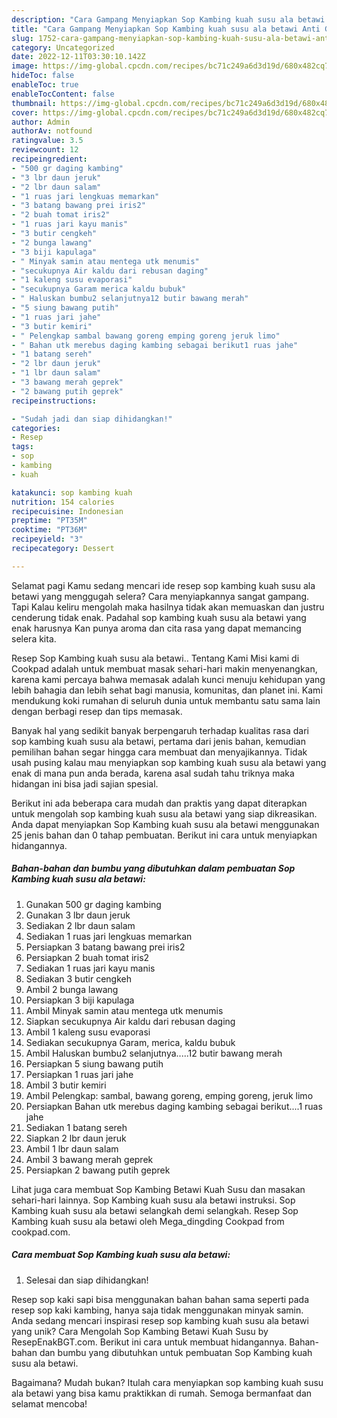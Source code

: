 ```yaml
---
description: "Cara Gampang Menyiapkan Sop Kambing kuah susu ala betawi Anti Gagal"
title: "Cara Gampang Menyiapkan Sop Kambing kuah susu ala betawi Anti Gagal"
slug: 1752-cara-gampang-menyiapkan-sop-kambing-kuah-susu-ala-betawi-anti-gagal
category: Uncategorized
date: 2022-12-11T03:30:10.142Z
image: https://img-global.cpcdn.com/recipes/bc71c249a6d3d19d/680x482cq70/sop-kambing-kuah-susu-ala-betawi-foto-resep-utama.jpg
hideToc: false
enableToc: true
enableTocContent: false
thumbnail: https://img-global.cpcdn.com/recipes/bc71c249a6d3d19d/680x482cq70/sop-kambing-kuah-susu-ala-betawi-foto-resep-utama.jpg
cover: https://img-global.cpcdn.com/recipes/bc71c249a6d3d19d/680x482cq70/sop-kambing-kuah-susu-ala-betawi-foto-resep-utama.jpg
author: Admin
authorAv: notfound
ratingvalue: 3.5
reviewcount: 12
recipeingredient:
- "500 gr daging kambing"
- "3 lbr daun jeruk"
- "2 lbr daun salam"
- "1 ruas jari lengkuas memarkan"
- "3 batang bawang prei iris2"
- "2 buah tomat iris2"
- "1 ruas jari kayu manis"
- "3 butir cengkeh"
- "2 bunga lawang"
- "3 biji kapulaga"
- " Minyak samin atau mentega utk menumis"
- "secukupnya Air kaldu dari rebusan daging"
- "1 kaleng susu evaporasi"
- "secukupnya Garam merica kaldu bubuk"
- " Haluskan bumbu2 selanjutnya12 butir bawang merah"
- "5 siung bawang putih"
- "1 ruas jari jahe"
- "3 butir kemiri"
- " Pelengkap sambal bawang goreng emping goreng jeruk limo"
- " Bahan utk merebus daging kambing sebagai berikut1 ruas jahe"
- "1 batang sereh"
- "2 lbr daun jeruk"
- "1 lbr daun salam"
- "3 bawang merah geprek"
- "2 bawang putih geprek"
recipeinstructions:

- "Sudah jadi dan siap dihidangkan!"
categories:
- Resep
tags:
- sop
- kambing
- kuah

katakunci: sop kambing kuah 
nutrition: 154 calories
recipecuisine: Indonesian
preptime: "PT35M"
cooktime: "PT36M"
recipeyield: "3"
recipecategory: Dessert

---
```



Selamat pagi Kamu sedang mencari ide resep sop kambing kuah susu ala betawi yang menggugah selera? Cara menyiapkannya sangat gampang. Tapi Kalau keliru mengolah maka hasilnya tidak akan memuaskan dan justru cenderung tidak enak. Padahal sop kambing kuah susu ala betawi yang enak harusnya Kan punya aroma dan cita rasa yang dapat memancing selera kita.


Resep Sop Kambing kuah susu ala betawi.. Tentang Kami Misi kami di Cookpad adalah untuk membuat masak sehari-hari makin menyenangkan, karena kami percaya bahwa memasak adalah kunci menuju kehidupan yang lebih bahagia dan lebih sehat bagi manusia, komunitas, dan planet ini. Kami mendukung koki rumahan di seluruh dunia untuk membantu satu sama lain dengan berbagi resep dan tips memasak.

Banyak hal yang sedikit banyak berpengaruh terhadap kualitas rasa dari sop kambing kuah susu ala betawi, pertama dari jenis bahan, kemudian pemilihan bahan segar hingga cara membuat dan menyajikannya. Tidak usah pusing kalau mau menyiapkan sop kambing kuah susu ala betawi yang enak di mana pun anda berada, karena asal sudah tahu triknya maka hidangan ini bisa jadi sajian spesial.


Berikut ini ada beberapa cara mudah dan praktis yang dapat diterapkan untuk mengolah sop kambing kuah susu ala betawi yang siap dikreasikan. Anda dapat menyiapkan Sop Kambing kuah susu ala betawi menggunakan 25 jenis bahan dan 0 tahap pembuatan. Berikut ini cara untuk menyiapkan hidangannya.

<!--inarticleads1-->

##### Bahan-bahan dan bumbu yang dibutuhkan dalam pembuatan Sop Kambing kuah susu ala betawi:

1. Gunakan 500 gr daging kambing
1. Gunakan 3 lbr daun jeruk
1. Sediakan 2 lbr daun salam
1. Sediakan 1 ruas jari lengkuas memarkan
1. Persiapkan 3 batang bawang prei iris2
1. Persiapkan 2 buah tomat iris2
1. Sediakan 1 ruas jari kayu manis
1. Sediakan 3 butir cengkeh
1. Ambil 2 bunga lawang
1. Persiapkan 3 biji kapulaga
1. Ambil  Minyak samin atau mentega utk menumis
1. Siapkan secukupnya Air kaldu dari rebusan daging
1. Ambil 1 kaleng susu evaporasi
1. Sediakan secukupnya Garam, merica, kaldu bubuk
1. Ambil  Haluskan bumbu2 selanjutnya.....12 butir bawang merah
1. Persiapkan 5 siung bawang putih
1. Persiapkan 1 ruas jari jahe
1. Ambil 3 butir kemiri
1. Ambil  Pelengkap: sambal, bawang goreng, emping goreng, jeruk limo
1. Persiapkan  Bahan utk merebus daging kambing sebagai berikut....1 ruas jahe
1. Sediakan 1 batang sereh
1. Siapkan 2 lbr daun jeruk
1. Ambil 1 lbr daun salam
1. Ambil 3 bawang merah geprek
1. Persiapkan 2 bawang putih geprek


Lihat juga cara membuat Sop Kambing Betawi Kuah Susu dan masakan sehari-hari lainnya. Sop Kambing kuah susu ala betawi instruksi. Sop Kambing kuah susu ala betawi selangkah demi selangkah. Resep Sop Kambing kuah susu ala betawi oleh Mega_dingding Cookpad from cookpad.com. 

<!--inarticleads2-->

##### Cara membuat Sop Kambing kuah susu ala betawi:


1. Selesai dan siap dihidangkan!

Resep sop kaki sapi bisa menggunakan bahan bahan sama seperti pada resep sop kaki kambing, hanya saja tidak menggunakan minyak samin. Anda sedang mencari inspirasi resep sop kambing kuah susu ala betawi yang unik? Cara Mengolah Sop Kambing Betawi Kuah Susu by ResepEnakBGT.com. Berikut ini cara untuk membuat hidangannya. Bahan-bahan dan bumbu yang dibutuhkan untuk pembuatan Sop Kambing kuah susu ala betawi. 

Bagaimana? Mudah bukan? Itulah cara menyiapkan sop kambing kuah susu ala betawi yang bisa kamu praktikkan di rumah. Semoga bermanfaat dan selamat mencoba!
